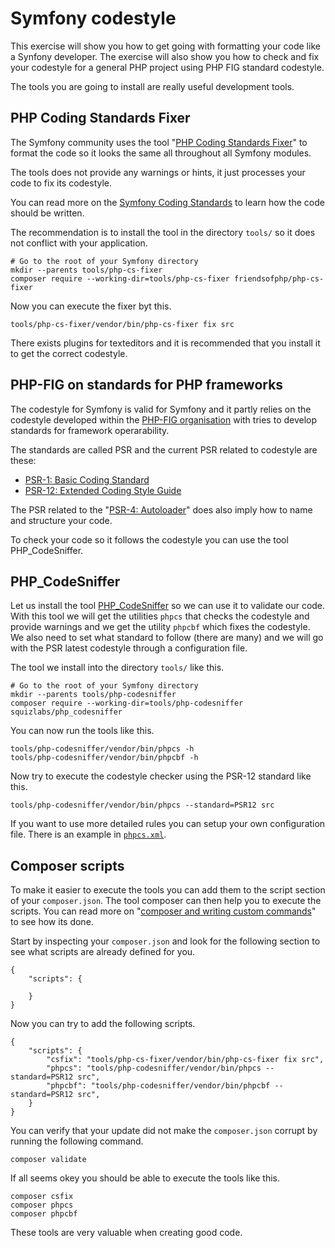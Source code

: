 Symfony codestyle
==========================

This exercise will show you how to get going with formatting your code like a Synfony developer. The exercise will also show you how to check and fix your codestyle for a general PHP project using PHP FIG standard codestyle.

The tools you are going to install are really useful development tools.



PHP Coding Standards Fixer
--------------------------

The Symfony community uses the tool "[PHP Coding Standards Fixer](https://cs.symfony.com/)" to format the code so it looks the same all throughout all Symfony modules.

The tools does not provide any warnings or hints, it just processes your code to fix its codestyle.

You can read more on the [Symfony Coding Standards](https://symfony.com/doc/current/contributing/code/standards.html) to learn how the code should be written.

The recommendation is to install the tool in the directory `tools/` so it does not conflict with your application.

```
# Go to the root of your Symfony directory
mkdir --parents tools/php-cs-fixer
composer require --working-dir=tools/php-cs-fixer friendsofphp/php-cs-fixer
```

Now you can execute the fixer byt this.

```
tools/php-cs-fixer/vendor/bin/php-cs-fixer fix src
```

There exists plugins for texteditors and it is recommended that you install it to get the correct codestyle.



PHP-FIG on standards for PHP frameworks
--------------------------

The codestyle for Symfony is valid for Symfony and it partly relies on the codestyle developed within the [PHP-FIG organisation](https://www.php-fig.org/) with tries to develop standards for framework operarability.

The standards are called PSR and the current PSR related to codestyle are these:

* [PSR-1: Basic Coding Standard](https://www.php-fig.org/psr/psr-1/)
* [PSR-12: Extended Coding Style Guide](https://www.php-fig.org/psr/psr-12/)

The PSR related to the "[PSR-4: Autoloader](https://www.php-fig.org/psr/psr-4/)" does also imply how to name and structure your code.

To check your code so it follows the codestyle you can use the tool PHP_CodeSniffer.



PHP_CodeSniffer
--------------------------

Let us install the tool [PHP_CodeSniffer](https://github.com/squizlabs/PHP_CodeSniffer) so we can use it to validate our code. With this tool we will get the utilities `phpcs` that checks the codestyle and provide warnings and we get the utility `phpcbf` which fixes the codestyle. We also need to set what standard to follow (there are many) and we will go with the PSR latest codestyle through a configuration file.

The tool we install into the directory `tools/` like this.

```
# Go to the root of your Symfony directory
mkdir --parents tools/php-codesniffer
composer require --working-dir=tools/php-codesniffer squizlabs/php_codesniffer
```

You can now run the tools like this.

```
tools/php-codesniffer/vendor/bin/phpcs -h
tools/php-codesniffer/vendor/bin/phpcbf -h
```

Now try to execute the codestyle checker using the PSR-12 standard like this.

```
tools/php-codesniffer/vendor/bin/phpcs --standard=PSR12 src
```

If you want to use more detailed rules you can setup your own configuration file. There is an example in [`phpcs.xml`](phpcs.xml).



Composer scripts
--------------------------

To make it easier to execute the tools you can add them to the script section of your `composer.json`. The tool composer can then help you to execute the scripts. You can read more on "[composer and writing custom commands](https://getcomposer.org/doc/articles/scripts.md#writing-custom-commands)" to see how its done.

Start by inspecting your `composer.json` and look for the following section to see what scripts are already defined for you.

```
{
    "scripts": {

    }
}
```

Now you can try to add the following scripts.

```
{
    "scripts": {
        "csfix": "tools/php-cs-fixer/vendor/bin/php-cs-fixer fix src",
        "phpcs": "tools/php-codesniffer/vendor/bin/phpcs --standard=PSR12 src",
        "phpcbf": "tools/php-codesniffer/vendor/bin/phpcbf --standard=PSR12 src",
    }
}
```

You can verify that your update did not make the `composer.json` corrupt by running the following command.

```
composer validate
```

If all seems okey you should be able to execute the tools like this.

```
composer csfix
composer phpcs
composer phpcbf
```

These tools are very valuable when creating good code.
